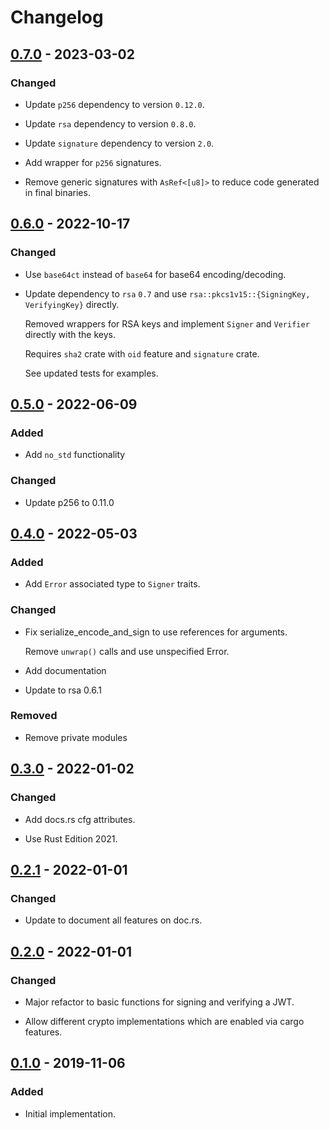 # Changelog

## [0.7.0] - 2023-03-02

### Changed

- Update `p256` dependency to version `0.12.0`.

- Update `rsa` dependency to version `0.8.0`.

- Update `signature` dependency to version `2.0`.

- Add wrapper for `p256` signatures.

- Remove generic signatures with `AsRef<[u8]>` to reduce code generated in final binaries.

## [0.6.0] - 2022-10-17

### Changed

- Use `base64ct` instead of `base64` for base64 encoding/decoding.

- Update dependency to `rsa` `0.7` and use `rsa::pkcs1v15::{SigningKey, VerifyingKey}` directly.

  Removed wrappers for RSA keys and implement `Signer` and `Verifier` directly with the keys.

  Requires `sha2` crate with `oid` feature and `signature` crate.

  See updated tests for examples.

## [0.5.0] - 2022-06-09

### Added

- Add `no_std` functionality

### Changed

- Update p256 to 0.11.0

## [0.4.0] - 2022-05-03

### Added

- Add `Error` associated type to `Signer` traits.

### Changed

- Fix serialize_encode_and_sign to use references for arguments.

  Remove `unwrap()` calls and use unspecified Error.

- Add documentation

- Update to rsa 0.6.1

### Removed

- Remove private modules

## [0.3.0] - 2022-01-02

### Changed

- Add docs.rs cfg attributes.

- Use Rust Edition 2021.

## [0.2.1] - 2022-01-01

### Changed

- Update to document all features on doc.rs.

## [0.2.0] - 2022-01-01

### Changed

- Major refactor to basic functions for signing and verifying a JWT.

- Allow different crypto implementations which are enabled via cargo features.

## [0.1.0] - 2019-11-06

### Added

- Initial implementation.

[Unreleased]: https://github.com/bluk/min_jwt/compare/v0.7.0...HEAD
[0.7.0]: https://github.com/bluk/min_jwt/compare/v0.6.0...v0.7.0
[0.6.0]: https://github.com/bluk/min_jwt/compare/v0.5.0...v0.6.0
[0.5.0]: https://github.com/bluk/min_jwt/compare/v0.4.0...v0.5.0
[0.4.0]: https://github.com/bluk/min_jwt/compare/v0.3.0...v0.4.0
[0.3.0]: https://github.com/bluk/min_jwt/compare/v0.2.1...v0.3.0
[0.2.1]: https://github.com/bluk/min_jwt/compare/v0.2.0...v0.2.1
[0.2.0]: https://github.com/bluk/min_jwt/compare/v0.1.0...v0.2.0
[0.1.0]: https://github.com/bluk/min_jwt/releases/tag/v0.1.0
